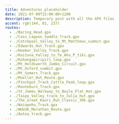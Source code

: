 ```yaml
---
title: Adventures placeholder
date: 2021-07-09T15:00:00+1200
description: Temporary post with all the GPX files
accent: rgb(144, 81, 237)
routes:
  - ./Baring_Head.gpx
  - ./Cass_Lagoon_Saddle_Track.gpx
  - ./Catchpool_Valley_to_Mt_Matthews_summit.gpx
  - ./Edwards_Hut_Track.gpx
  - ./Hooker_Valley_Track.gpx
  - ./Kaituna_Valley_to_Te_Ahu_P_tiki.gpx
  - ./Kohangapiripiri_loop.gpx
  - ./Mt_Holdsworth_Jumbo_Circuit.gpx
  - ./Mt_Oxford_summit.gpx
  - ./Mt_Somers_Track.gpx
  - ./Mueller_Hut_Route.gpx
  - ./Pinchgut_Track_Cattle_Peak_loop.gpx
  - ./Routeburn_Track.gpx
  - ./St_James_Walkway_to_Boyle_Flat_Hut.gpx
  - ./Taipo_Valley_track_to_Julia_Hut.gpx
  - ./The_Great_Kauri_Run_Classic_30k.gpx
  - ./Waiopehu_Track.gpx
  - ./WUU2K_Marathon_Route.gpx
  - ./Aotea_track.gpx
---
```

